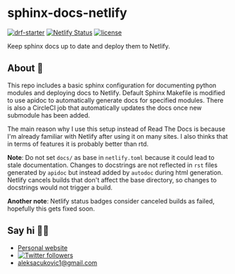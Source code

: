 # sphinx-docs-netlify

[![drf-starter](https://circleci.com/gh/AleksaC/sphinx-docs-netlify.svg?style=svg)](https://circleci.com/gh/AleksaC/sphinx-docs-netlify)
[![Netlify Status](https://api.netlify.com/api/v1/badges/49f8c607-24c4-44e4-81e9-21948da29978/deploy-status)](https://app.netlify.com/sites/priceless-lamarr-bc7e62/deploys)
[![license](https://img.shields.io/badge/License-MIT-green.svg)](https://github.com/AleksaC/sphinx-docs-netlify/blob/master/LICENSE)

Keep sphinx docs up to date and deploy them to Netlify.

## About 📖
This repo includes a basic sphinx configuration for documenting python modules and
deploying docs to Netlify. Default Sphinx Makefile is modified to use apidoc to
automatically generate docs for specified modules. There is also a CircleCI job
that automatically updates the docs once new submodule has been added.

The main reason why I use this setup instead of Read The Docs is because I'm already
familiar with Netlify after using it on many sites. I also thinks that in terms of
features it is probably better than rtd.

**Note**: Do not set `docs/` as base in `netlify.toml` because it could lead to
stale documentation. Changes to docstrings are not reflected in `rst` files  generated
by `apidoc` but instead added by `autodoc` during html generation. Netlify cancels 
builds that don't affect the base directory, so changes to docstrings would not
trigger a build.

**Another note**: Netlify status badges consider canceled builds as failed, 
hopefully this gets fixed soon.

## Say hi 🙋‍♂️
- [Personal website](https://aleksac.me)
- <a target="_blank" href="http://twitter.com/aleksa_c_"><img alt='Twitter followers' src="https://img.shields.io/twitter/follow/aleksa_c_.svg?style=social"></a>
- aleksacukovic1@gmail.com

